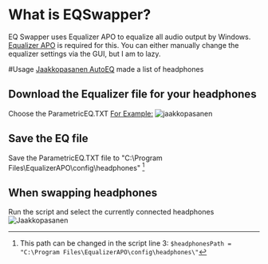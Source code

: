 # What is EQSwapper?

EQ Swapper uses Equalizer APO to equalize all audio output by Windows.
[Equalizer APO](https://sourceforge.net/projects/equalizerapo/) is required for this.
You can either manually change the equalizer settings via the GUI, but I am to lazy.

#Usage
[Jaakkopasanen AutoEQ](https://github.com/jaakkopasanen/AutoEq/tree/master/results) made a list of headphones

## Download the Equalizer file for your headphones

Choose the ParametricEQ.TXT
[For Example:](https://github.com/jaakkopasanen/AutoEq/tree/master/results/oratory1990/harman_in-ear_2019v2/1MORE%20Quad%20Driver)
![jaakkopasanen](https://ibb.co/hHg1zhm 'Download Headphone EQ setting')

## Save the EQ file

Save the ParametricEQ.TXT file to "C:\Program Files\EqualizerAPO\config\headphones\" [^1]

[^1]:
    This path can be changed in the script line 3:
    `$headphonesPath = "C:\Program Files\EqualizerAPO\config\headphones\"`

## When swapping headphones

Run the script and select the currently connected headphones
![Jaakkopasanen](https://ibb.co/drJMQcq 'Select headphone')
